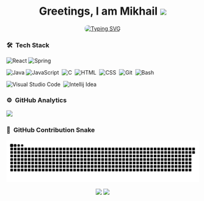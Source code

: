 <div>
    <h1 align="center">Greetings, I am Mikhail <img src="https://media.giphy.com/media/TEnXkcsHrP4YedChhA/giphy.gif" width="35"></h1>
    <p align="center">
      <a href="https://git.io/typing-svg" align="center">
      <img src="https://readme-typing-svg.demolab.com?font=Fira+Code&weight=600&pause=1000&color=00AEFF&background=050F2C&center=true&vCenter=true&random=false&width=435&lines=Full-Stack+Developer;Student+of+TUKE" alt="Typing SVG" style="border: 1px solid #ffffff; border-radius: 8px;" />
      </a>
    </p>
</div>

### 🛠 &nbsp;Tech Stack
![React](https://img.shields.io/badge/React-05122A?style=flat&logo=react)
![Spring](https://img.shields.io/badge/Spring-05122A?style=flat&logo=spring)


![Java](https://img.shields.io/badge/Java-05122A?style=flat&logo=java)
![JavaScript](https://img.shields.io/badge/-JavaScript-05122A?style=flat&logo=javascript)&nbsp;
![C](https://img.shields.io/badge/-C-05122A?style=flat&logo=C&logoColor=A8B9CC)&nbsp;
![HTML](https://img.shields.io/badge/-HTML-05122A?style=flat&logo=HTML5)&nbsp;
![CSS](https://img.shields.io/badge/-CSS-05122A?style=flat&logo=CSS3&logoColor=1572B6)&nbsp;
![Git](https://img.shields.io/badge/-Git-05122A?style=flat&logo=git)&nbsp;
![Bash](https://img.shields.io/badge/Bash-05122A?style=flat&logo=gnubash)&nbsp;



![Visual Studio Code](https://img.shields.io/badge/-Visual%20Studio%20Code-05122A?style=flat&logo=visual-studio-code&logoColor=007ACC)&nbsp;
![Intellij Idea](https://img.shields.io/badge/IntelliJ-05122A?style=flat&logo=intellijidea)



### ⚙️ &nbsp;GitHub Analytics

<div>
<a href="https://github.com/xfiive" align="center">
  <img height="180em" src="https://github-readme-stats-eight-theta.vercel.app/api?username=xfiive&show_icons=true&theme=algolia&include_all_commits=true&count_private=true"/>
<!--   <img height="180em" src="https://github-readme-stats-eight-theta.vercel.app/api/top-langs/?username=xfiive&layout=compact&langs_count=8&theme=algolia&include_all_commits=true&count_private=true"/> -->
</a>
</div>

### 🐍 &nbsp;GitHub Contribution Snake

<p align="center">
  <picture>
    <source media="(prefers-color-scheme: dark)" srcset="https://raw.githubusercontent.com/xfiive/xfiive/output/github-contribution-grid-snake-dark.svg" />
    <source media="(prefers-color-scheme: light)" srcset="https://raw.githubusercontent.com/xfiive/xfiive/output/github-contribution-grid-snake.svg" />
    <img alt="github-snake" src="https://raw.githubusercontent.com/xfiive/xfiive/output/github-contribution-grid-snake.svg" />
  </picture>
</p>

<p align="center">
<a href="https://www.linkedin.com/in/mikhail-shytsko-029a5a297/"><img src="https://img.shields.io/badge/-Mikhail%20Shytsko-0077B5?style=flat&logo=Linkedin&logoColor=white"/></a>
<a href="mailto:mikhail.shytsko@gmail.com"><img src="https://img.shields.io/badge/-mikhail.shytsko@gmail.com-D14836?style=flat&logo=Gmail&logoColor=white"/></a>
</p>